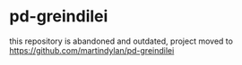 # pd-greindilei
this repository is abandoned and outdated, project moved to https://github.com/martindylan/pd-greindilei
